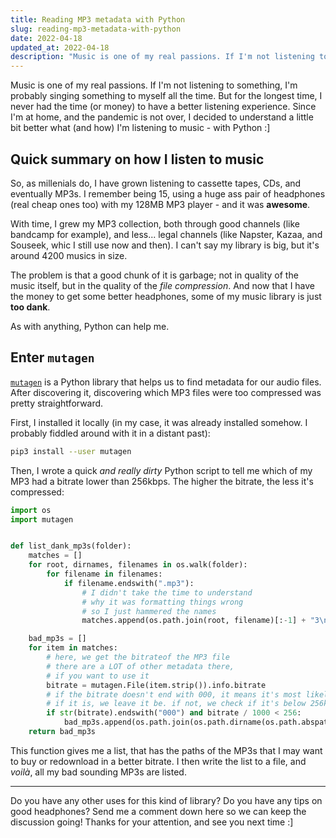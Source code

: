 ```yaml
---
title: Reading MP3 metadata with Python
slug: reading-mp3-metadata-with-python
date: 2022-04-18
updated_at: 2022-04-18
description: "Music is one of my real passions. If I'm not listening to something, I'm probably singing something to myself all the time. But for the longest time, I never had the time (or money) to have a better listening experience. Since I'm at home, and the pandemic is not over, I decided to understand a little bit better what (and how) I'm listening to music - with Python :]"
---
```


Music is one of my real passions. If I'm not listening to something, I'm probably singing something to myself all the time. But for the longest time, I never had the time (or money) to have a better listening experience. Since I'm at home, and the pandemic is not over, I decided to understand a little bit better what (and how) I'm listening to music - with Python :]

## Quick summary on how I listen to music 

So, as millenials do, I have grown listening to cassette tapes, CDs, and eventually MP3s. I remember being 15, using a huge ass pair of headphones (real cheap ones too) with my 128MB MP3 player - and it was **awesome**.

With time, I grew my MP3 collection, both through good channels (like bandcamp for example), and less... legal channels (like Napster, Kazaa, and Souseek, whic I still use now and then). I can't say my library is big, but it's around 4200 musics in size.

The problem is that a good chunk of it is garbage; not in quality of the music itself, but in the quality of the *file compression*. And now that I have the money to get some better headphones, some of my music library is just **too dank**.

As with anything, Python can help me.

## Enter `mutagen`

[`mutagen`](https://mutagen.readthedocs.io/en/latest/) is a Python library that helps us to find metadata for our audio files. After discovering it, discovering which MP3 files were too compressed was pretty straightforward.

First, I installed it locally (in my case, it was already installed somehow. I probably fiddled around with it in a distant past):

```sh
pip3 install --user mutagen
```

Then, I wrote a quick *and really dirty* Python script to tell me which of my MP3 had a bitrate lower than 256kbps. The higher the bitrate, the less it's compressed:

```python
import os
import mutagen


def list_dank_mp3s(folder):
    matches = []
    for root, dirnames, filenames in os.walk(folder):
        for filename in filenames:
            if filename.endswith(".mp3"):
                # I didn't take the time to understand 
                # why it was formatting things wrong
                # so I just hammered the names
                matches.append(os.path.join(root, filename)[:-1] + "3\n")

    bad_mp3s = []
    for item in matches:
        # here, we get the bitrateof the MP3 file
        # there are a LOT of other metadata there,
        # if you want to use it
        bitrate = mutagen.File(item.strip()).info.bitrate
        # if the bitrate doesn't end with 000, it means it's most likely variable
        # if it is, we leave it be. if not, we check if it's below 256kbps
        if str(bitrate).endswith("000") and bitrate / 1000 < 256:
            bad_mp3s.append(os.path.join(os.path.dirname(os.path.abspath(__file__)), item))
    return bad_mp3s
```

This function gives me a list, that has the paths of the MP3s that I may want to buy or redownload in a better bitrate. I then write the list to a file, and *voilà*, all my bad sounding MP3s are listed.

---

Do you have any other uses for this kind of library? Do you have any tips on good headphones? Send me a comment down here so we can keep the discussion going! Thanks for your attention, and see you next time :]